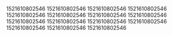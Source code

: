1521610802546
1521610802546
1521610802546
1521610802546
1521610802546
1521610802546
1521610802546
1521610802546
1521610802546
1521610802546
1521610802546
1521610802546
1521610802546
1521610802546
1521610802546